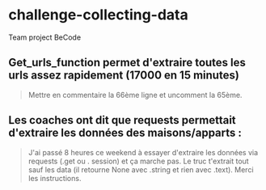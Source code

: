 # challenge-collecting-data
Team project BeCode

## Get_urls_function permet d'extraire toutes les urls assez rapidement (17000 en 15 minutes)
> Mettre en commentaire la 66ème ligne et uncomment la 65ème.

## Les coaches ont dit que requests permettait d'extraire les données des maisons/apparts : 
> J'ai passé 8 heures ce weekend à essayer d'extraire les données via requests (.get ou . session) et ça marche pas. Le truc t'extrait tout sauf les data (il retourne None avec .string et rien avec .text). Merci les instructions. 

